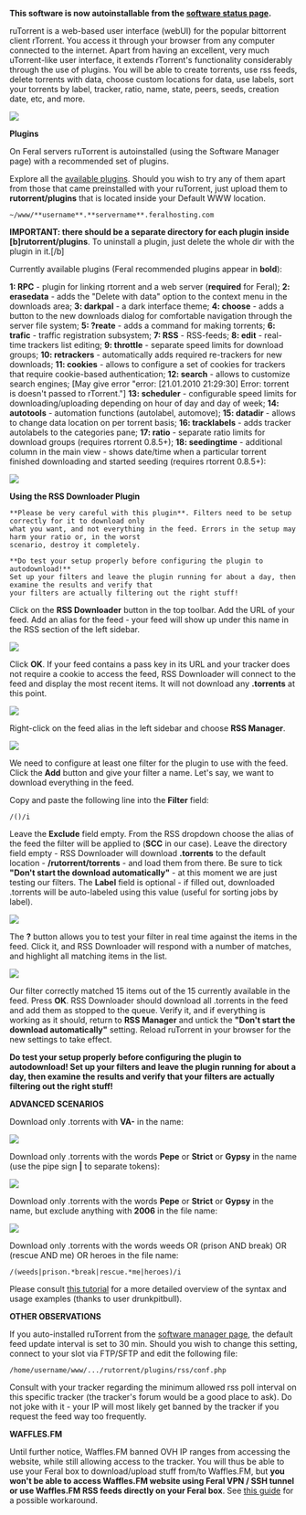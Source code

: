 **This software is now autoinstallable from the [software status page](https://www.feralhosting.com/heron/manager/software/).**

ruTorrent is a web-based user interface (webUI) for the popular bittorrent client rTorrent. You access it
through your browser from any computer connected to the internet. Apart from having an excellent, very much 
uTorrent-like user interface, it extends rTorrent's functionality considerably through the use of plugins. 
You will be able to create torrents, use rss feeds, delete torrents with data, choose custom locations for data, 
use labels, sort your torrents by label, tracker, ratio, name, state, peers, seeds, creation date, etc, and more.

![](https://raw.github.com/feralhosting/feralfilehosting/master/Feral%20Wiki/Installable%20software/Using%20the%20RSS%20Downloader%20Plugin%20in%20ruTorrent%20Web%20Interface/1.jpg)

**Plugins**

On Feral servers ruTorrent is autoinstalled (using the Software Manager page) with a recommended set of plugins.

Explore all the [available plugins](http://code.google.com/p/rutorrent/wiki/Plugins). Should you wish to try any of them apart from those that came preinstalled with your ruTorrent, just upload them to **rutorrent/plugins** that is located inside your Default WWW location.

```
~/www/**username**.**servername**.feralhosting.com
```

**IMPORTANT: there should be a separate directory for each plugin inside [b]rutorrent/plugins**. To uninstall a plugin, just delete the whole dir with the plugin in it.[/b]

Currently available plugins (Feral recommended plugins appear in **bold**):

**1: RPC** - plugin for linking rtorrent and a web server (**required** for Feral);
**2: erasedata** - adds the "Delete with data" option to the context menu in the downloads area;
**3: darkpal** - a dark interface theme;
**4: choose** - adds a button to the new downloads dialog for comfortable navigation through the server file system;
**5: ?reate** - adds a command for making torrents;
**6: trafic** - traffic registration subsystem;
**7: RSS** - RSS-feeds;
**8: edit** - real-time trackers list editing;
**9: throttle** - separate speed limits for download groups;
**10: retrackers** - automatically adds required re-trackers for new downloads;
**11: cookies** - allows to configure a set of cookies for trackers that require cookie-based authentication;
**12: search** - allows to customize search engines; [May give error "error: [21.01.2010 21:29:30] Error: torrent is doesn't passed to rTorrent."]
**13: scheduler** - configurable speed limits for downloading/uploading depending on hour of day and day of week;
**14: autotools** - automation functions (autolabel, automove);
**15: datadir** - allows to change data location on per torrent basis;
**16: tracklabels** - adds tracker autolabels to the categories pane;
**17: ratio** - separate ratio limits for download groups (requires rtorrent 0.8.5+);
**18: seedingtime** - additional column in the main view - shows date/time when a particular torrent finished downloading and started seeding (requires rtorrent 0.8.5+):

![](https://raw.github.com/feralhosting/feralfilehosting/master/Feral%20Wiki/Installable%20software/Using%20the%20RSS%20Downloader%20Plugin%20in%20ruTorrent%20Web%20Interface/2.jpg)

**Using the RSS Downloader Plugin**

```
**Please be very careful with this plugin**. Filters need to be setup correctly for it to download only 
what you want, and not everything in the feed. Errors in the setup may harm your ratio or, in the worst 
scenario, destroy it completely.

**Do test your setup properly before configuring the plugin to autodownload!**
Set up your filters and leave the plugin running for about a day, then examine the results and verify that 
your filters are actually filtering out the right stuff!
```

Click on the **RSS Downloader** button in the top toolbar. Add the URL of your feed. Add an alias for the feed - your feed will show up under this name in the RSS section of the left sidebar.

![](https://raw.github.com/feralhosting/feralfilehosting/master/Feral%20Wiki/Installable%20software/Using%20the%20RSS%20Downloader%20Plugin%20in%20ruTorrent%20Web%20Interface/3.png)

Click **OK**. If your feed contains a pass key in its URL and your tracker does not require a cookie to access the feed, RSS Downloader will connect to the feed and display the most recent items. It will not download any **.torrents** at this point.

![](https://raw.github.com/feralhosting/feralfilehosting/master/Feral%20Wiki/Installable%20software/Using%20the%20RSS%20Downloader%20Plugin%20in%20ruTorrent%20Web%20Interface/4.png)

Right-click on the feed alias in the left sidebar and choose **RSS Manager**.

![](https://raw.github.com/feralhosting/feralfilehosting/master/Feral%20Wiki/Installable%20software/Using%20the%20RSS%20Downloader%20Plugin%20in%20ruTorrent%20Web%20Interface/5.png)

We need to configure at least one filter for the plugin to use with the feed. Click the **Add** button and give your filter a name. Let's say, we want to download everything in the feed.

Copy and paste the following line into the **Filter** field:

```
/()/i
```

Leave the **Exclude** field empty. From the RSS dropdown choose the alias of the feed the filter will be applied to (**SCC** in our case). Leave the directory field empty - RSS Downloader will download **.torrents** to the default location - **/rutorrent/torrents** - and load them from there. Be sure to tick **"Don't start the download automatically"** - at this moment we are just testing our filters. The **Label** field is optional - if filled out, downloaded .torrents will be auto-labeled using this value (useful for sorting jobs by label).

![](https://raw.github.com/feralhosting/feralfilehosting/master/Feral%20Wiki/Installable%20software/Using%20the%20RSS%20Downloader%20Plugin%20in%20ruTorrent%20Web%20Interface/6.png)

The **?** button allows you to test your filter in real time against the items in the feed. Click it, and RSS Downloader will respond with a number of matches, and highlight all matching items in the list.

![](https://raw.github.com/feralhosting/feralfilehosting/master/Feral%20Wiki/Installable%20software/Using%20the%20RSS%20Downloader%20Plugin%20in%20ruTorrent%20Web%20Interface/7.png)

Our filter correctly matched 15 items out of the 15 currently available in the feed. Press **OK**. RSS Downloader should download all .torrents in the feed and add them as stopped to the queue. Verify it, and if everything is working as it should, return to **RSS Manager** and untick the **"Don't start the download automatically"** setting. Reload ruTorrent in your browser for the new settings to take effect.

**Do test your setup properly before configuring the plugin to autodownload! Set up your filters and leave the plugin running for about a day, then examine the results and verify that your filters are actually filtering out the right stuff!**

**ADVANCED SCENARIOS**

Download only .torrents with **VA-** in the name:

![](https://raw.github.com/feralhosting/feralfilehosting/master/Feral%20Wiki/Installable%20software/Using%20the%20RSS%20Downloader%20Plugin%20in%20ruTorrent%20Web%20Interface/8.png)

Download only .torrents with the words **Pepe** or **Strict** or **Gypsy** in the name (use the pipe sign **|** to separate tokens):

![](https://raw.github.com/feralhosting/feralfilehosting/master/Feral%20Wiki/Installable%20software/Using%20the%20RSS%20Downloader%20Plugin%20in%20ruTorrent%20Web%20Interface/9.png)

Download only .torrents with the words **Pepe** or **Strict** or **Gypsy** in the name, but exclude anything with **2006** in the file name:

![](https://raw.github.com/feralhosting/feralfilehosting/master/Feral%20Wiki/Installable%20software/Using%20the%20RSS%20Downloader%20Plugin%20in%20ruTorrent%20Web%20Interface/10.png)

Download only .torrents with the words weeds OR (prison AND break) OR (rescue AND me) OR heroes in the file name:

```
/(weeds|prison.*break|rescue.*me|heroes)/i
```

Please consult [this tutorial](ftp://feralhosting.com/rutorrent_pcre_tutorial_feralhosting.com.pdf) for a more detailed overview of the syntax and usage examples (thanks to user drunkpitbull).

**OTHER OBSERVATIONS**

If you auto-installed ruTorrent from the [software manager page](http://www.feralhosting.com/heron/manager/software/), the default feed update interval is set to 30 min. Should you wish to change this setting, connect to your slot via FTP/SFTP and edit the following file:

```
/home/username/www/.../rutorrent/plugins/rss/conf.php
```

Consult with your tracker regarding the minimum allowed rss poll interval on this specific tracker (the tracker's forum would be a good place to ask). Do not joke with it - your IP will most likely get banned by the tracker if you request the feed way too frequently.

**WAFFLES.FM**

Until further notice, Waffles.FM banned OVH IP ranges from accessing the website, while still allowing access to the tracker. You will thus be able to use your Feral box to download/upload stuff from/to Waffles.FM, but **you won't be able to access Waffles.FM website using Feral VPN / SSH tunnel or use Waffles.FM RSS feeds directly on your Feral box**. See [this guide](https://www.feralhosting.com/faq/view?question=39) for a possible workaround.




